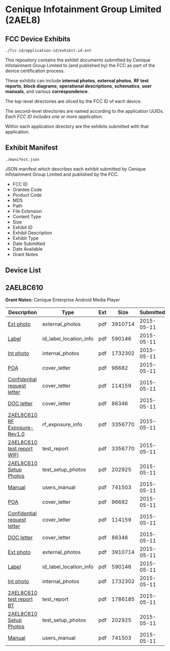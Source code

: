# Cenique Infotainment Group Limited (2AEL8)
## FCC Device Exhibits

```
./fcc-id/application-id/exhibit-id.ext
```

This repository contains the exhibit documents submitted by Cenique Infotainment Group Limited to (and published by) the FCC as part of the device certification process.

These exhibits can include **internal photos**, **external photos**, **RF test reports**, **block diagrams**, **operational descriptions**, **schematics**, **user manuals**, and various **correspondence**.

The top-level directories are sliced by the FCC ID of each device.

The second-level directories are named according to the application UUIDs. *Each FCC ID includes one or more application.*

Within each application directory are the exhibits submitted with that application. 

## Exhibit Manifest

```
./manifest.json
```

JSON manifest which describes each exhibit submitted by Cenique Infotainment Group Limited and published by the FCC.

- FCC ID
- Grantee Code
- Product Code
- MD5
- Path
- File Extension
- Content Type
- Size
- Exhibit ID
- Exhibit Description
- Exhibit Type
- Date Submitted
- Date Available
- Grant Notes

## Device List
## 2AEL8C610
**Grant Notes:** Cenique Enterprise Android Media Player

| Description | Type | Ext | Size | Submitted | Available |
| ----------- | ---- | --- | ---- | --------- | --------- |
| [Ext photo](2AEL8C610/032f6ed818c38d356408580c4af08691/2609195.pdf) | external_photos | pdf | 3910714 | 2015-05-11 | 2015-05-11 |
| [Label](2AEL8C610/032f6ed818c38d356408580c4af08691/2609204.pdf) | id_label_location_info | pdf | 590146 | 2015-05-11 | 2015-05-11 |
| [Int photo](2AEL8C610/032f6ed818c38d356408580c4af08691/2609205.pdf) | internal_photos | pdf | 1732302 | 2015-05-11 | 2015-05-11 |
| [POA](2AEL8C610/032f6ed818c38d356408580c4af08691/2609174.pdf) | cover_letter | pdf | 96682 | 2015-05-11 | 2015-05-11 |
| [Confidential request letter](2AEL8C610/032f6ed818c38d356408580c4af08691/2609175.pdf) | cover_letter | pdf | 114159 | 2015-05-11 | 2015-05-11 |
| [DOC letter](2AEL8C610/032f6ed818c38d356408580c4af08691/2609176.pdf) | cover_letter | pdf | 86346 | 2015-05-11 | 2015-05-11 |
| [2AEL8C610 RF Exposure-Rev1.0](2AEL8C610/032f6ed818c38d356408580c4af08691/2609177.pdf) | rf_exposure_info | pdf | 3356770 | 2015-05-11 | 2015-05-11 |
| [2AEL8C610 test report WIFI](2AEL8C610/032f6ed818c38d356408580c4af08691/2609177.pdf) | test_report | pdf | 3356770 | 2015-05-11 | 2015-05-11 |
| [2AEL8C610 Setup Photos](2AEL8C610/032f6ed818c38d356408580c4af08691/2609185.pdf) | test_setup_photos | pdf | 202925 | 2015-05-11 | 2015-05-11 |
| [Manual](2AEL8C610/032f6ed818c38d356408580c4af08691/2609210.pdf) | users_manual | pdf | 741503 | 2015-05-11 | 2015-05-11 |
| [POA](2AEL8C610/429939fc0dae7a75a34abe3f4e3e3752/2609174.pdf) | cover_letter | pdf | 96682 | 2015-05-11 | 2015-05-11 |
| [Confidential request letter](2AEL8C610/429939fc0dae7a75a34abe3f4e3e3752/2609175.pdf) | cover_letter | pdf | 114159 | 2015-05-11 | 2015-05-11 |
| [DOC letter](2AEL8C610/429939fc0dae7a75a34abe3f4e3e3752/2609176.pdf) | cover_letter | pdf | 86346 | 2015-05-11 | 2015-05-11 |
| [Ext photo](2AEL8C610/429939fc0dae7a75a34abe3f4e3e3752/2609195.pdf) | external_photos | pdf | 3910714 | 2015-05-11 | 2015-05-11 |
| [Label](2AEL8C610/429939fc0dae7a75a34abe3f4e3e3752/2609204.pdf) | id_label_location_info | pdf | 590146 | 2015-05-11 | 2015-05-11 |
| [Int photo](2AEL8C610/429939fc0dae7a75a34abe3f4e3e3752/2609205.pdf) | internal_photos | pdf | 1732302 | 2015-05-11 | 2015-05-11 |
| [2AEL8C610 test report BT](2AEL8C610/429939fc0dae7a75a34abe3f4e3e3752/2609194.pdf) | test_report | pdf | 1786185 | 2015-05-11 | 2015-05-11 |
| [2AEL8C610 Setup Photos](2AEL8C610/429939fc0dae7a75a34abe3f4e3e3752/2609185.pdf) | test_setup_photos | pdf | 202925 | 2015-05-11 | 2015-05-11 |
| [Manual](2AEL8C610/429939fc0dae7a75a34abe3f4e3e3752/2609210.pdf) | users_manual | pdf | 741503 | 2015-05-11 | 2015-05-11 |
